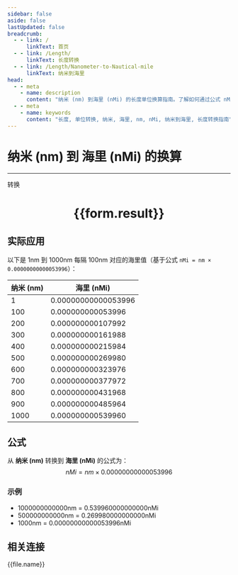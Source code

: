 ```yaml
---
sidebar: false
aside: false
lastUpdated: false
breadcrumb:
  - - link: /
      linkText: 首页
  - - link: /Length/
      linkText: 长度转换
  - - link: /Length/Nanometer-to-Nautical-mile
      linkText: 纳米到海里
head:
  - - meta
    - name: description
      content: "纳米 (nm) 到海里 (nMi) 的长度单位换算指南。了解如何通过公式 nMi = nm × 0.00000000000053996 转换为海里。"
  - - meta
    - name: keywords
      content: "长度, 单位转换, 纳米, 海里, nm, nMi, 纳米到海里, 长度转换指南"
---
```

# 纳米 (nm) 到 海里 (nMi) 的换算
---
<script setup>
import { onMounted, reactive, inject, ref } from 'vue'
import { NButton, NForm, NFormItem, NInput, NInputNumber, NSelect, NCard, useMessage,NGrid ,NGi } from 'naive-ui'
import { defineClientComponent } from 'vitepress'
import { Length } from '../../files';

const convert = inject('convert')

const form = reactive({
  number: null,
  result: '',
})

const convertHandler = () => {
  if (form.number !== null && !isNaN(form.number)) {
    const convertedValue = parseFloat(form.number) * 0.00000000000053996
    form.result = `${form.number}nm = ${convertedValue.toFixed(15)}nMi`
  } else {
    form.result = '请输入有效的数值。'
  }
}
</script>

<n-form size="large" :model="form">
  <n-form-item label="纳米 (nm)">
    <n-input-number v-model:value="form.number" placeholder="输入纳米" style="width: 100%" />
  </n-form-item>
  <n-form-item>
    <n-button type="primary" @click="convertHandler" block>转换</n-button>
  </n-form-item>
</n-form>

<n-card  embedded :bordered="false" hoverable>
  <div  style="text-align:center">
    <h1>{{form.result}}</h1>
  </div>
</n-card>

## 实际应用

以下是 1nm 到 1000nm 每隔 100nm 对应的海里值（基于公式 `nMi = nm × 0.00000000000053996`）：

| 纳米 (nm) | 海里 (nMi) |
|----------|-------------|
| 1        | 0.00000000000053996 |
| 100      | 0.000000000053996   |
| 200      | 0.000000000107992   |
| 300      | 0.000000000161988   |
| 400      | 0.000000000215984   |
| 500      | 0.000000000269980   |
| 600      | 0.000000000323976   |
| 700      | 0.000000000377972   |
| 800      | 0.000000000431968   |
| 900      | 0.000000000485964   |
| 1000     | 0.000000000539960   |

## 公式

从 **纳米 (nm)** 转换到 **海里 (nMi)** 的公式为：
$$ nMi = nm \times 0.00000000000053996 $$

### 示例
- 1000000000000nm = 0.539960000000000nMi
- 500000000000nm = 0.269980000000000nMi
- 1000nm = 0.00000000000053996nMi

## 相关连接
<n-grid x-gap="12" :cols="4">
  <n-gi v-for="(file, index) in Length" :key="index">
    <n-button
      text
      tag="a"
      :href="file.path"
      type="primary"
    >
      {{file.name}}
    </n-button>
  </n-gi>
</n-grid>